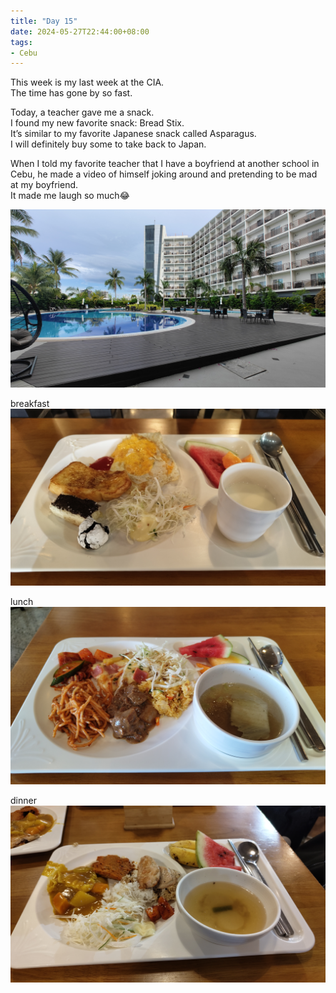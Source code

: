 ```yaml
---
title: "Day 15"
date: 2024-05-27T22:44:00+08:00
tags:
- Cebu
---
```


This week is my last week at the CIA.  
The time has gone by so fast.

Today, a teacher gave me a snack.  
I found my new favorite snack: Bread Stix.  
It’s similar to my favorite Japanese snack called Asparagus.  
I will definitely buy some to take back to Japan.

When I told my favorite teacher that I have a boyfriend at another school in Cebu, he made a video of himself joking around and pretending to be mad at my boyfriend.    
It made me laugh so much😂

<img src="image1.jpg" alt="cia">

breakfast
<img src="image2.jpg" alt="breakfast">

lunch
<img src="image3.jpg" alt="lunch">

dinner
<img src="image4.jpg" alt="dinner">
